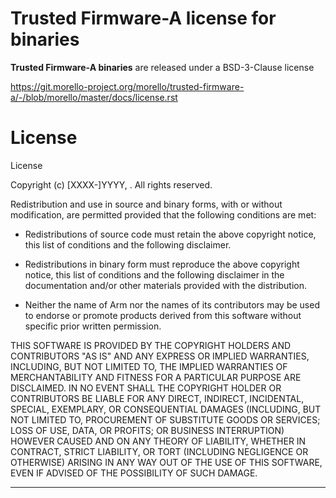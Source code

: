 
# Trusted Firmware-A license for binaries

**Trusted Firmware-A binaries** are released under a BSD-3-Clause license

https://git.morello-project.org/morello/trusted-firmware-a/-/blob/morello/master/docs/license.rst

License
=======

License

Copyright (c) [XXXX-]YYYY, <OWNER>. All rights reserved.

Redistribution and use in source and binary forms, with or without modification,
are permitted provided that the following conditions are met:

-  Redistributions of source code must retain the above copyright notice, this
list of conditions and the following disclaimer.

-  Redistributions in binary form must reproduce the above copyright notice,
this list of conditions and the following disclaimer in the documentation
and/or other materials provided with the distribution.

-  Neither the name of Arm nor the names of its contributors may be used to
endorse or promote products derived from this software without specific
prior written permission.

THIS SOFTWARE IS PROVIDED BY THE COPYRIGHT HOLDERS AND CONTRIBUTORS "AS IS" AND
ANY EXPRESS OR IMPLIED WARRANTIES, INCLUDING, BUT NOT LIMITED TO, THE IMPLIED
WARRANTIES OF MERCHANTABILITY AND FITNESS FOR A PARTICULAR PURPOSE ARE
DISCLAIMED. IN NO EVENT SHALL THE COPYRIGHT HOLDER OR CONTRIBUTORS BE LIABLE FOR
ANY DIRECT, INDIRECT, INCIDENTAL, SPECIAL, EXEMPLARY, OR CONSEQUENTIAL DAMAGES
(INCLUDING, BUT NOT LIMITED TO, PROCUREMENT OF SUBSTITUTE GOODS OR SERVICES;
LOSS OF USE, DATA, OR PROFITS; OR BUSINESS INTERRUPTION) HOWEVER CAUSED AND ON
ANY THEORY OF LIABILITY, WHETHER IN CONTRACT, STRICT LIABILITY, OR TORT
(INCLUDING NEGLIGENCE OR OTHERWISE) ARISING IN ANY WAY OUT OF THE USE OF THIS
SOFTWARE, EVEN IF ADVISED OF THE POSSIBILITY OF SUCH DAMAGE.

---